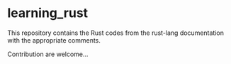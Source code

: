 # learning_rust

This repository contains the Rust codes from the rust-lang documentation with the appropriate comments.

Contribution are welcome...
